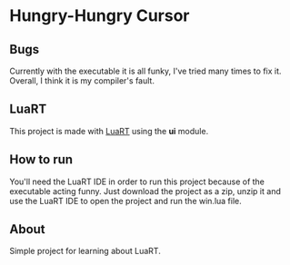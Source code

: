 # Hungry-Hungry Cursor
## Bugs
Currently with the executable it is all funky, I've tried many times to fix it. Overall, I think it is my compiler's fault.
## LuaRT
This project is made with [LuaRT](https://luart.org/) using the **ui** module.
## How to run
You'll need the LuaRT IDE in order to run this project because of the executable acting funny.
Just download the project as a zip, unzip it and use the LuaRT IDE to open the project and run the win.lua file.
## About
Simple project for learning about LuaRT.
